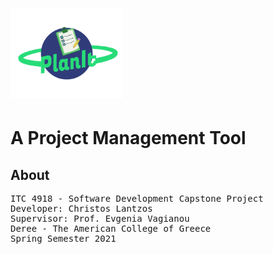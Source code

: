 # <img src='./preview_files/planIt_logo_v2.png' width="180" hight="180">
# A Project Management Tool

## About

<pre>
ITC 4918 - Software Development Capstone Project
Developer: Christos Lantzos
Supervisor: Prof. Evgenia Vagianou
Deree - The American College of Greece
Spring Semester 2021
</pre>
